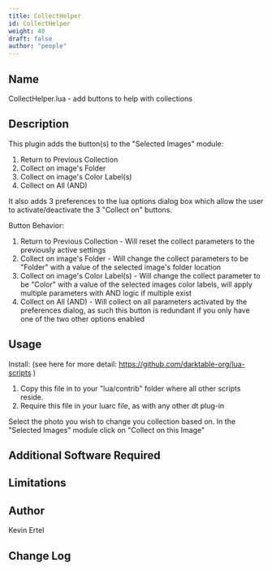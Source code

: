 ```yaml
---
title: CollectHelper
id: CollectHelper
weight: 40
draft: false
author: "people"
---
```


## Name

CollectHelper.lua - add buttons to help with collections

## Description

This plugin adds the button(s) to the "Selected Images" module:
1) Return to Previous Collection
2) Collect on image's Folder
3) Collect on image's Color Label(s)
4) Collect on All (AND)

It also adds 3 preferences to the lua options dialog box which allow the user to activate/deactivate the 3 "Collect on" buttons.

Button Behavior:
1) Return to Previous Collection - Will reset the collect parameters to the previously active settings
2) Collect on image's Folder - Will change the collect parameters to be "Folder" with a value of the selected image's folder location
3) Collect on image's Color Label(s) - Will change the collect parameter to be "Color" with a value of the selected images color labels, will apply multiple parameters with AND logic if multiple exist
4) Collect on All (AND) - Will collect on all parameters activated by the preferences dialog, as such this button is redundant if you only have one of the two other options enabled

## Usage

Install: (see here for more detail: https://github.com/darktable-org/lua-scripts )
 1) Copy this file in to your "lua/contrib" folder where all other scripts reside. 
 2) Require this file in your luarc file, as with any other dt plug-in

Select the photo you wish to change you collection based on.
In the "Selected Images" module click on "Collect on this Image"

## Additional Software Required


## Limitations


## Author

Kevin Ertel

## Change Log
